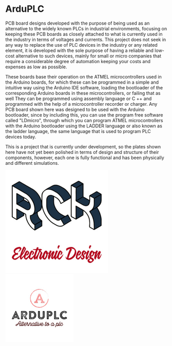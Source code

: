 # ArduPLC

PCB board designs developed with the purpose of being used as an alternative to the widely known PLCs in industrial environments, focusing on keeping these PCB boards as closely attached to what is currently used in the industry in terms of voltages and currents. This project does not seek in any way to replace the use of PLC devices in the industry or any related element, it is developed with the sole purpose of having a reliable and low-cost alternative to such devices, mainly for small or micro companies that require a considerable degree of automation keeping your costs and expenses as low as possible.

These boards base their operation on the ATMEL microcontrollers used in the Arduino boards, for which these can be programmed in a simple and intuitive way using the Arduino IDE software, loading the bootloader of the corresponding Arduino boards in these microcontrollers, or failing that as well They can be programmed using assembly language or C ++ and programmed with the help of a microcontroller recorder or charger. Any PCB board shown here was designed to be used with the Arduino bootloader, since by including this, you can use the program free software called "LDmicro", through which you can program ATMEL microcontrollers with the Arduino bootloader using the LADDER language or also known as the ladder language, the same language that is used to program PLC devices today.

This is a project that is currently under development, so the plates shown here have not yet been polished in terms of design and structure of their components, however, each one is fully functional and has been physically and different simulations.

![Logo of the organization RCKElectronic's](https://raw.githubusercontent.com/Reiken3099/ArduPLC/master/Imagenes/RCKElectronic's.jpg)           ![Logo of the proyect](https://raw.githubusercontent.com/Reiken3099/ArduPLC/master/Imagenes/ArduPLC.jpg)

